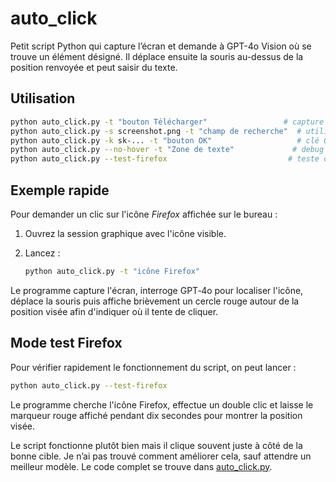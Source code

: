 # auto_click

Petit script Python qui capture l’écran et demande à GPT-4o Vision où se trouve un élément désigné. Il déplace ensuite la souris au-dessus de la position renvoyée et peut saisir du texte.

## Utilisation


 ```bash
 python auto_click.py -t "bouton Télécharger"                 # capture auto via $OPENAI_API_KEY
 python auto_click.py -s screenshot.png -t "champ de recherche"  # utilise une image existante
 python auto_click.py -k sk-... -t "bouton OK"                   # clé OpenAI explicite
 python auto_click.py --no-hover -t "Zone de texte"             # debug : ne pas bouger la souris
 python auto_click.py --test-firefox                           # teste d'ouvrir Firefox
 ```

## Exemple rapide

Pour demander un clic sur l'icône *Firefox* affichée sur le bureau :

1. Ouvrez la session graphique avec l'icône visible.
2. Lancez :

   ```bash
   python auto_click.py -t "icône Firefox"
   ```

Le programme capture l'écran, interroge GPT‑4o pour localiser l'icône,
déplace la souris puis affiche brièvement un cercle rouge autour de la
position visée afin d'indiquer où il tente de cliquer.

## Mode test Firefox

Pour vérifier rapidement le fonctionnement du script, on peut lancer :

```bash
python auto_click.py --test-firefox
```

Le programme cherche l'icône Firefox, effectue un double clic et laisse le
marqueur rouge affiché pendant dix secondes pour montrer la position visée.

Le script fonctionne plutôt bien mais il clique souvent juste à côté de la bonne cible. Je n’ai pas trouvé comment améliorer cela, sauf attendre un meilleur modèle.
Le code complet se trouve dans [auto_click.py](auto_click.py).
